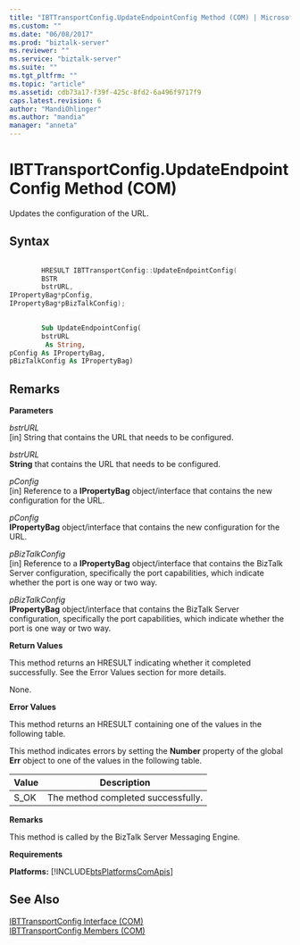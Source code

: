 ```yaml
---
title: "IBTTransportConfig.UpdateEndpointConfig Method (COM) | Microsoft Docs"
ms.custom: ""
ms.date: "06/08/2017"
ms.prod: "biztalk-server"
ms.reviewer: ""
ms.service: "biztalk-server"
ms.suite: ""
ms.tgt_pltfrm: ""
ms.topic: "article"
ms.assetid: cdb73a17-f39f-425c-8fd2-6a496f9717f9
caps.latest.revision: 6
author: "MandiOhlinger"
ms.author: "mandia"
manager: "anneta"
---
```

# IBTTransportConfig.UpdateEndpointConfig Method (COM)
Updates the configuration of the URL.  
  
## Syntax  
  
```cpp  
  
        HRESULT IBTTransportConfig::UpdateEndpointConfig(  
        BSTR  
        bstrURL,  
IPropertyBag*pConfig,  
IPropertyBag*pBizTalkConfig);  
```  
  
```vb  
  
        Sub UpdateEndpointConfig(  
        bstrURL  
         As String,  
pConfig As IPropertyBag,  
pBizTalkConfig As IPropertyBag)  
```  
  
## Remarks  
 **Parameters**  
  
 *bstrURL*  
 [in] String that contains the URL that needs to be configured.  
  
 *bstrURL*  
 **String** that contains the URL that needs to be configured.  
  
 *pConfig*  
 [in] Reference to a **IPropertyBag** object/interface that contains the new configuration for the URL.  
  
 *pConfig*  
 **IPropertyBag** object/interface that contains the new configuration for the URL.  
  
 *pBizTalkConfig*  
 [in] Reference to a **IPropertyBag** object/interface that contains the BizTalk Server configuration, specifically the port capabilities, which indicate whether the port is one way or two way.  
  
 *pBizTalkConfig*  
 **IPropertyBag** object/interface that contains the BizTalk Server configuration, specifically the port capabilities, which indicate whether the port is one way or two way.  
  
 **Return Values**  
  
 This method returns an HRESULT indicating whether it completed successfully. See the Error Values section for more details.  
  
 None.  
  
 **Error Values**  
  
 This method returns an HRESULT containing one of the values in the following table.  
  
 This method indicates errors by setting the **Number** property of the global **Err** object to one of the values in the following table.  
  
|Value|Description|  
|-----------|-----------------|  
|S_OK|The method completed successfully.|  
  
 **Remarks**  
  
 This method is called by the BizTalk Server Messaging Engine.  
  
 **Requirements**  
  
 **Platforms:**  [!INCLUDE[btsPlatformsComApis](../includes/btsplatformscomapis-md.md)]  
  
## See Also  
 [IBTTransportConfig Interface (COM)](../core/ibttransportconfig-interface-com.md)   
 [IBTTransportConfig Members (COM)](../core/ibttransportconfig-members-com.md)